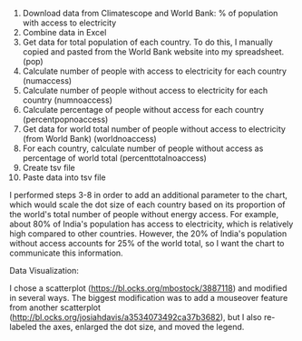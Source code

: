 1. Download data from Climatescope and World Bank: % of population with access to electricity
2. Combine data in Excel
3. Get data for total population of each country. To do this, I manually copied and pasted from the World Bank website into my spreadsheet. (pop)
4. Calculate number of people with access to electricity for each country (numaccess)
5. Calculate number of people without access to electricity for each country (numnoaccess)
6. Calculate percentage of people without access for each country (percentpopnoaccess)
7. Get data for world total number of people without access to electricity (from World Bank) (worldnoaccess)
8. For each country, calculate number of people without access as percentage of world total (percenttotalnoaccess)
9. Create tsv file
10. Paste data into tsv file

I performed steps 3-8 in order to add an additional parameter to the chart, which would scale the dot size of each country based on its proportion of the world's total number of people without energy access. For example, about 80% of India's population has access to electricity, which is relatively high compared to other countries. However, the 20% of India's population without access accounts for 25% of the world total, so I want the chart to communicate this information.

Data Visualization:

I chose a scatterplot (https://bl.ocks.org/mbostock/3887118) and modified in several ways. The biggest modification was to add a mouseover feature from another scatterplot (http://bl.ocks.org/josiahdavis/a3534073492ca37b3682), but I also re-labeled the axes, enlarged the dot size, and moved the legend. 
